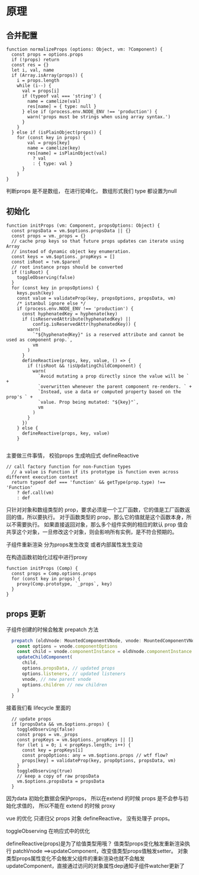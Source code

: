 # 原理

## 合并配置

```JS
function normalizeProps (options: Object, vm: ?Component) {
  const props = options.props
  if (!props) return
  const res = {}
  let i, val, name
  if (Array.isArray(props)) {
    i = props.length
    while (i--) {
      val = props[i]
      if (typeof val === 'string') {
        name = camelize(val)
        res[name] = { type: null }
      } else if (process.env.NODE_ENV !== 'production') {
        warn('props must be strings when using array syntax.')
      }
    }
  } else if (isPlainObject(props)) {
    for (const key in props) {
        val = props[key]
        name = camelize(key)
        res[name] = isPlainObject(val)
          ? val
          : { type: val }
      }
    }
}
```

判断props 是不是数组， 在进行驼峰化， 数组形式我们 type 都设置为null

## 初始化

```JS
function initProps (vm: Component, propsOptions: Object) {
  const propsData = vm.$options.propsData || {}
  const props = vm._props = {}
  // cache prop keys so that future props updates can iterate using Array
  // instead of dynamic object key enumeration.
  const keys = vm.$options._propKeys = []
  const isRoot = !vm.$parent
  // root instance props should be converted
  if (!isRoot) {
    toggleObserving(false)
  }
  for (const key in propsOptions) {
    keys.push(key)
    const value = validateProp(key, propsOptions, propsData, vm)
    /* istanbul ignore else */
    if (process.env.NODE_ENV !== 'production') {
      const hyphenatedKey = hyphenate(key)
      if (isReservedAttribute(hyphenatedKey) ||
          config.isReservedAttr(hyphenatedKey)) {
        warn(
          `"${hyphenatedKey}" is a reserved attribute and cannot be used as component prop.`,
          vm
        )
      }
      defineReactive(props, key, value, () => {
        if (!isRoot && !isUpdatingChildComponent) {
          warn(
            `Avoid mutating a prop directly since the value will be ` +
            `overwritten whenever the parent component re-renders. ` +
            `Instead, use a data or computed property based on the prop's ` +
            `value. Prop being mutated: "${key}"`,
            vm
          )
        }
      })
    } else {
      defineReactive(props, key, value)
    }
    
```

主要做三件事情， 校验props  生成响应式 defineReactive

```JS
// call factory function for non-Function types
  // a value is Function if its prototype is function even across different execution context
  return typeof def === 'function' && getType(prop.type) !== 'Function'
    ? def.call(vm)
    : def
```

只针对对象和数组类型的 prop，要求必须是一个工厂函数，它的值是工厂函数返回的值，所以要执行。
对于函数类型的 prop，那么它的值就是这个函数本身，所以不需要执行。
如果直接返回对象，那么多个组件实例的相应的默认 prop 值会共享这个对象，一旦修改这个对象，则会影响所有实例，是不符合预期的。

子组件重新渲染 分为props发生改变 或者内部属性发生变动

在构造函数初始化过程中进行proxy

```JS
function initProps (Comp) {
  const props = Comp.options.props
  for (const key in props) {
    proxy(Comp.prototype, `_props`, key)
  }
}
```

## props 更新

子组件创建的时候会触发 prepatch 方法

```js
  prepatch (oldVnode: MountedComponentVNode, vnode: MountedComponentVNode) {
    const options = vnode.componentOptions
    const child = vnode.componentInstance = oldVnode.componentInstance
    updateChildComponent(
      child,
      options.propsData, // updated props
      options.listeners, // updated listeners
      vnode, // new parent vnode
      options.children // new children
    )
  }
```

接着我们看 lifecycle 里面的

```JS
  // update props
  if (propsData && vm.$options.props) {
    toggleObserving(false)
    const props = vm._props
    const propKeys = vm.$options._propKeys || []
    for (let i = 0; i < propKeys.length; i++) {
      const key = propKeys[i]
      const propOptions: any = vm.$options.props // wtf flow?
      props[key] = validateProp(key, propOptions, propsData, vm)
    }
    toggleObserving(true)
    // keep a copy of raw propsData
    vm.$options.propsData = propsData
  }
```

因为data 初始化数据会保护props， 所以在extend 的时候 props 是不会参与初始化求值的， 所以不能在 extend 的时候 proxy

vue 的优化 只递归父 props 对象 defineReactive， 没有处理子 props。

toggleObserving 在响应式中的优化

defineReactive(props)是为了给值类型用哦？
值类型props变化触发重新渲染执行 patchVnode ==>updateComponent，改变值类型props值触发setter。
对象类型props属性变化不会触发父组件的重新渲染也就不会触发updateComponent，直接通过访问的对象属性dep通知子组件watcher更新了
